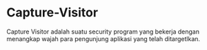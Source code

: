 # Capture-Visitor
Capture Visitor adalah suatu security program yang bekerja dengan menangkap wajah para pengunjung aplikasi yang telah ditargetlkan.
